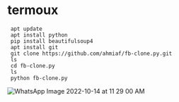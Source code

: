 # termoux
     apt update 
     apt install python
     pip install beautifulsoup4
     apt install git 
     git clone https://github.com/ahmiaf/fb-clone.py.git
     ls
     cd fb-clone.py
     ls
     python fb-clone.py
![WhatsApp Image 2022-10-14 at 11 29 00 AM](https://user-images.githubusercontent.com/88341460/195917465-85c9c3ee-a940-4eb0-8a37-0cf8a564b6bc.jpeg)
    
